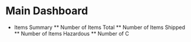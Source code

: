 
# Main Dashboard
* Items Summary
** Number of Items Total
** Number of Items Shipped
** Number of Items Hazardous
** Number of C
